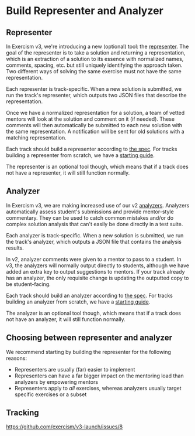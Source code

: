 # Build Representer and Analyzer

## Representer

In Exercism v3, we're introducing a new (optional) tool: the [representer](https://github.com/exercism/v3-docs/tree/master/anatomy/track-tooling/representers). The goal of the representer is to take a solution and returning a representation, which is an extraction of a solution to its essence with normalized names, comments, spacing, etc. but still uniquely identifying the approach taken. Two different ways of solving the same exercise must not have the same representation.

Each representer is track-specific. When a new solution is submitted, we run the track's representer, which outputs two JSON files that describe the representation.

Once we have a normalized representation for a solution, a team of vetted mentors will look at the solution and comment on it (if needed). These comments will then automatically be submitted to each new solution with the same representation. A notification will be sent for old solutions with a matching representation.

Each track should build a representer according to [the spec](https://github.com/exercism/v3-docs/blob/master/anatomy/track-tooling/representers/interface.md). For tracks building a representer from scratch, we have a [starting guide](https://github.com/exercism/v3-docs/blob/master/anatomy/track-tooling/representers/creating-from-scratch.md).

The representer is an optional tool though, which means that if a track does not have a representer, it will still function normally.

## Analyzer

In Exercism v3, we are making increased use of our v2 [analyzers](https://github.com/exercism/v3-docs/tree/master/anatomy/track-tooling/analyzers). Analyzers automatically assess student's submissions and provide mentor-style commentary. They can be used to catch common mistakes and/or do complex solution analysis that can't easily be done directly in a test suite.

Each analyzer is track-specific. When a new solution is submitted, we run the track's analyzer, which outputs a JSON file that contains the analysis results.

In v2, analyzer comments were given to a mentor to pass to a student. In v3, the analyzers will normally output directly to students, although we have added an extra key to output suggestions to mentors. If your track already has an analyzer, the only requisite change is updating the outputted copy to be student-facing.

Each track should build an analyzer according to [the spec](https://github.com/exercism/v3-docs/blob/master/anatomy/track-tooling/analyzers/interface.md). For tracks building an analyzer from scratch, we have a [starting guide](https://github.com/exercism/v3-docs/blob/master/anatomy/track-tooling/analyzers/creating-from-scratch.md).

The analyzer is an optional tool though, which means that if a track does not have an analyzer, it will still function normally.

## Choosing between representer and analyzer

We recommend starting by building the representer for the following reasons:


- Representers are usually (far) easier to implement
- Representers can have a far bigger impact on the mentoring load than analyzers by empowering mentors
- Representers apply to _all_ exercises, whereas analyzers usually target specific exercises or a subset

## Tracking

https://github.com/exercism/v3-launch/issues/8
